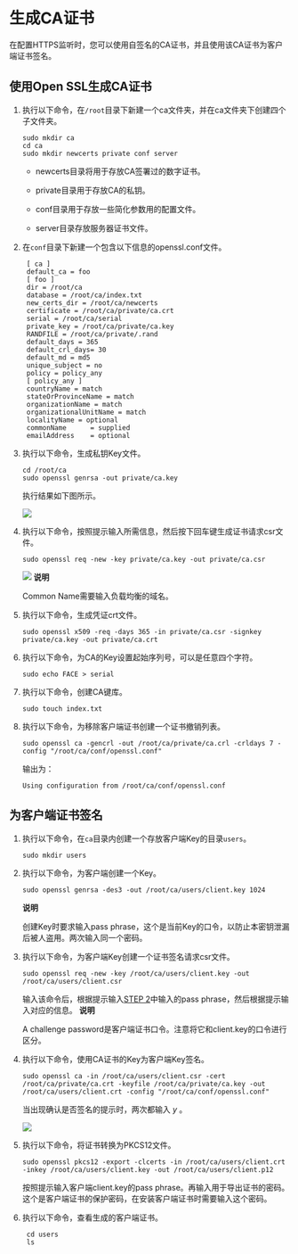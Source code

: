 生成CA证书 
===========================

在配置HTTPS监听时，您可以使用自签名的CA证书，并且使用该CA证书为客户端证书签名。

使用Open SSL生成CA证书 
-------------------------------------

1. 执行以下命令，在`/root`目录下新建一个ca文件夹，并在ca文件夹下创建四个子文件夹。 

       sudo mkdir ca
       cd ca
       sudo mkdir newcerts private conf server

   

   * newcerts目录将用于存放CA签署过的数字证书。

     
   
   * private目录用于存放CA的私钥。

     
   
   * conf目录用于存放一些简化参数用的配置文件。

     
   
   * server目录存放服务器证书文件。

     
   

   

2. 在`conf`目录下新建一个包含以下信息的openssl.conf文件。 

        [ ca ]
        default_ca = foo
        [ foo ] 
        dir = /root/ca
        database = /root/ca/index.txt
        new_certs_dir = /root/ca/newcerts
        certificate = /root/ca/private/ca.crt
        serial = /root/ca/serial
        private_key = /root/ca/private/ca.key
        RANDFILE = /root/ca/private/.rand
        default_days = 365
        default_crl_days= 30
        default_md = md5
        unique_subject = no
        policy = policy_any
        [ policy_any ]
        countryName = match
        stateOrProvinceName = match
        organizationName = match
        organizationalUnitName = match
        localityName = optional
        commonName      = supplied
        emailAddress    = optional

   

3. 执行以下命令，生成私钥Key文件。 

       cd /root/ca
       sudo openssl genrsa -out private/ca.key

   

   执行结果如下图所示。

   ![](https://static-aliyun-doc.oss-accelerate.aliyuncs.com/assets/img/zh-CN/1091129951/p2841.png)
   

4. 执行以下命令，按照提示输入所需信息，然后按下回车键生成证书请求csr文件。 

       sudo openssl req -new -key private/ca.key -out private/ca.csr

   

   ![](https://static-aliyun-doc.oss-accelerate.aliyuncs.com/assets/img/zh-CN/1091129951/p2842.png)
   **说明**

   Common Name需要输入负载均衡的域名。
   

5. 执行以下命令，生成凭证crt文件。 

       sudo openssl x509 -req -days 365 -in private/ca.csr -signkey private/ca.key -out private/ca.crt

   

6. 执行以下命令，为CA的Key设置起始序列号，可以是任意四个字符。 

       sudo echo FACE > serial

   

7. 执行以下命令，创建CA键库。 

       sudo touch index.txt

   

8. 执行以下命令，为移除客户端证书创建一个证书撤销列表。 

       sudo openssl ca -gencrl -out /root/ca/private/ca.crl -crldays 7 -config "/root/ca/conf/openssl.conf"

   

   输出为：
   

   

       Using configuration from /root/ca/conf/openssl.conf

   

   




为客户端证书签名 
-----------------------------

1. 执行以下命令，在`ca`目录内创建一个存放客户端Key的目录`users`。 

       sudo mkdir users

   

2. 执行以下命令，为客户端创建一个Key。 

       sudo openssl genrsa -des3 -out /root/ca/users/client.key 1024

   
   **说明**

   创建Key时要求输入pass phrase，这个是当前Key的口令，以防止本密钥泄漏后被人盗用。两次输入同一个密码。
   

3. 执行以下命令，为客户端Key创建一个证书签名请求csr文件。 

       sudo openssl req -new -key /root/ca/users/client.key -out /root/ca/users/client.csr

   

   输入该命令后，根据提示输入[STEP 2](#cmd-my8-h8i-8o2)中输入的pass phrase，然后根据提示输入对应的信息。
   **说明**

   A challenge password是客户端证书口令。注意将它和client.key的口令进行区分。
   

4. 执行以下命令，使用CA证书的Key为客户端Key签名。 

       sudo openssl ca -in /root/ca/users/client.csr -cert /root/ca/private/ca.crt -keyfile /root/ca/private/ca.key -out /root/ca/users/client.crt -config "/root/ca/conf/openssl.conf"

   

   当出现确认是否签名的提示时，两次都输入 *y* 。

   ![](https://static-aliyun-doc.oss-accelerate.aliyuncs.com/assets/img/zh-CN/1091129951/p2846.png)
   

5. 执行以下命令，将证书转换为PKCS12文件。 

       sudo openssl pkcs12 -export -clcerts -in /root/ca/users/client.crt -inkey /root/ca/users/client.key -out /root/ca/users/client.p12

   

   按照提示输入客户端client.key的pass phrase。再输入用于导出证书的密码。这个是客户端证书的保护密码，在安装客户端证书时需要输入这个密码。
   

6. 执行以下命令，查看生成的客户端证书。 

        cd users
        ls

   



